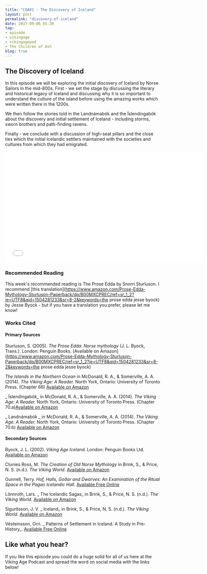 ```yaml
---
title: "COA01 - The Discovery of Iceland"
layout: post
permalink: "discovery-of-iceland"
date: 2017-09-06 05:30
tag:
- episode
- vikingage
- vikingagepod
- The Children of Ash
blog: true
---
```


## The Discovery of Iceland

	
In this episode we will be exploring the initial discovery of Iceland by Norse Sailors in the mid-800s. 
First - we set the stage by discussing the literary and historical legacy of Iceland and discussing why it is so important to understand the culture of the island before using the amazing works which were written there in the 1200s. 

We then follow the stories told in the Landnámabók and the Íslendingabók about the discovery and initial settlement of Iceland - including storms, sworn brothers and path-finding ravens.  

Finally - we conclude with a discussion of high-seat pillars and the close ties which the initial Icelandic settlers maintained with the societies and cultures from which they had emigrated. 

<iframe style="border: none" src="//html5-player.libsyn.com/embed/episode/id/5698651/height/360/width/640/theme/standard/autonext/no/thumbnail/yes/autoplay/no/preload/no/no_addthis/no/direction/backward/" height="360" width="640" scrolling="no"  allowfullscreen webkitallowfullscreen mozallowfullscreen oallowfullscreen msallowfullscreen></iframe>

### Recommended Reading 

This week's recommended reading is The Prose Edda by Snorri Sturluson. I recommend [this translation](https://www.amazon.com/Prose-Edda-Mythology-Sturluson-Paperback/dp/B00MXCPREC/ref=sr_1_2?ie=UTF8&qid=1504281233&sr=8-2&keywords=the prose edda jesse byock) by Jesse Byock - but if you have a translation you prefer, please let me know! 

### Works Cited 

#### Primary Sources

Sturluson, S. (2005). _The Prose Edda: Norse mythology_ (J. L. Byock, Trans.). London: Penguin Books. [Available on Amazon](https://www.amazon.com/Prose-Edda-Mythology-Sturluson-Paperback/dp/B00MXCPREC/ref=sr_1_2?ie=UTF8&qid=1504281233&sr=8-2&keywords=the prose edda jesse byock) 

_The Islands in the Northern Ocean_ in McDonald, R. A., & Somerville, A. A. (2014). _The Viking Age: A Reader._ North York, Ontario: University of Toronto Press. (Chapter 66) [Available on Amazon](https://www.amazon.com/Viking-Age-Readings-Medieval-Civilizations/dp/1442601485/ref=sr_1_2?s=books&ie=UTF8&qid=1504281624&sr=1-2&keywords=The+Viking+Age%3A+A+Reader)

_ Íslendingabók_ in McDonald, R. A., & Somerville, A. A. (2014). _The Viking Age: A Reader._ North York, Ontario: University of Toronto Press. (Chapter 70.a)[Available on Amazon](https://www.amazon.com/Viking-Age-Readings-Medieval-Civilizations/dp/1442601485/ref=sr_1_2?s=books&ie=UTF8&qid=1504281624&sr=1-2&keywords=The+Viking+Age%3A+A+Reader)

_ Landnámabók _ in McDonald, R. A., & Somerville, A. A. (2014). _The Viking Age: A Reader._ North York, Ontario: University of Toronto Press. (Chapter 70.b) [Available on Amazon](https://www.amazon.com/Viking-Age-Readings-Medieval-Civilizations/dp/1442601485/ref=sr_1_2?s=books&ie=UTF8&qid=1504281624&sr=1-2&keywords=The+Viking+Age%3A+A+Reader)

#### Secondary Sources 

Byock, J. L. (2002). _Viking Age Iceland._ London: Penguin Books Ltd. [Available on Amazon](https://www.amazon.com/Viking-Age-Iceland-Jesse-Byock-ebook/dp/B002RI926Q/ref=sr_1_1?s=books&ie=UTF8&qid=1504282026&sr=1-1&keywords=Viking+Age+Iceland)

Clunies Ross, M. _The Creation of Old Norse Mythology_ in Brink, S., & Price, N. S. (n.d.). _The Viking World_. [Available on Amazon](https://www.amazon.com/Viking-World-Routledge-Worlds/dp/0415692628/ref=sr_1_2?s=books&ie=UTF8&qid=1504281905&sr=1-2&keywords=The+Viking+World)

Gunnell, Terry. _Hof, Halls, Goðar and Dwarves: An Examination of the Ritual Space in the Pagan Icelandic Hall_. [Available Free Online](https://notendur.hi.is/terry/articles/TerryGunnell-2001_Hof,Halls,Godar_and_Dwarves.pdf)

Lönnroth, Lars. _ The Icelandic Sagas_ in Brink, S., & Price, N. S. (n.d.). _The Viking World_. [Available on Amazon](https://www.amazon.com/Viking-World-Routledge-Worlds/dp/0415692628/ref=sr_1_2?s=books&ie=UTF8&qid=1504281905&sr=1-2&keywords=The+Viking+World)

Sigurðsson, J. V. _ Iceland_ in Brink, S., & Price, N. S. (n.d.). _The Viking World_. [Available on Amazon](https://www.amazon.com/Viking-World-Routledge-Worlds/dp/0415692628/ref=sr_1_2?s=books&ie=UTF8&qid=1504281905&sr=1-2&keywords=The+Viking+World)

Vésteinsson, Orri. _ Patterns of Settlement in Iceland. A Study in Pre-History_. [Available Free Online](https://www.researchgate.net/publication/258435405_Patterns_of_Settlement_in_Iceland_A_Study_in_Pre-History)


## Like what you hear?
If you like this episode you could do a huge solid for all of us here at the Viking Age Podcast and spread the word on social media with the links below!